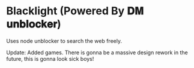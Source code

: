 #  Blacklight (Powered By 𝐃𝐌 𝐮𝐧𝐛𝐥𝐨𝐜𝐤𝐞𝐫)
Uses node unblocker to search the web freely. 

Update: Added games. There is gonna be a massive design rework in the future, this is gonna look sick boys!

